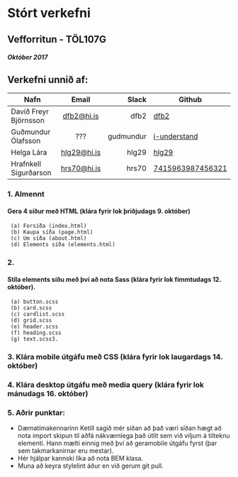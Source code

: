 # Stórt verkefni
## Vefforritun - TÖL107G
##### Október 2017
## Verkefni unnið af:

| Nafn   |      Email  |  Slack | Github|
|----------|:-------------:|------:|------|
| Davíð Freyr Björnsson |  dfb2@hi.is | dfb2 | [dfb2](http://github.com/dfb)|
| Guðmundur Ólafsson    |  ???      |   gudmundur |[i-understand](http://github.com/i-understand)|
| Helga Lára            | hlg29@hi.is |    hlg29 |[hlg29](http://github.com/hlg29)|
| Hrafnkell Sigurðarson | hrs70@hi.is |    hrs70 |[7415963987456321](http://github.com/7415963987456321)|

###  1. Almennt
 #### Gera 4 síður með HTML (klára fyrir lok þriðjudags 9. október)
     (a) Forsíða (index.html)
     (b) Kaupa síða (page.html)
     (c) Um síða (about.html)
     (d) Elements síða (elements.html)

###  2.
#### Stíla elements síðu með því að nota Sass (klára fyrir lok fimmtudags 12. október).
     (a) button.scss
     (b) card.scss
     (c) cardlist.scss
     (d) grid.scss
     (e) header.scss
     (f) heading.scss
     (g) text.scss3. 
     
### 3. Klára mobile útgáfu með CSS (klára fyrir lok laugardags 14. október)
### 4. Klára desktop útgáfu með media query (klára fyrir lok mánudags 16. október)

### 5. Aðrir punktar:
* Dæmatímakennarinn Ketill sagið mér síðan að það væri síðan hægt að nota import skipun til aðfá nákvæmlega það útlit sem við viljum á tilteknu elementi.
 Hann mælti einnig með því að geramobile útgáfu fyrst (þar sem takmarkanirnar eru mestar).
* Hér hjálpar kannski líka að nota BEM klasa.
* Muna að keyra stylelint áður en við gerum git pull.